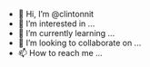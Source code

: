 - 👋 Hi, I’m @clintonnit
- 👀 I’m interested in ...
- 🌱 I’m currently learning ...
- 💞️ I’m looking to collaborate on ...
- 📫 How to reach me ...

<!---
clintonnit/clintonnit is a ✨ special ✨ repository because its `README.md` (this file) appears on your GitHub profile.
You can click the Preview link to take a look at your changes.
--->
